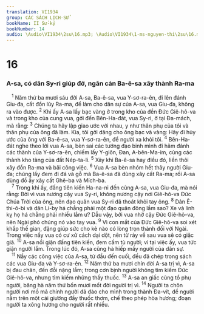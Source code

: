 ```yaml
---
translation: VI1934
group: CÁC SÁCH LỊCH-SỬ
bookName: II Sử-ký 
bookNumber: 14
audio: \Audio\VI1934\2su\16.mp3; \Audio\VI1934\1-ms-nguyen-thi\2su\16.mp3
---
```


<div class="title"><h1>16</h1><h3>A-sa, có dân Sy-ri giúp đỡ, ngăn cản Ba-ê-sa xây thành Ra-ma</h3></div>
<span class="verse 2su_16_1"> <sup>1</sup> Năm thứ ba mươi sáu đời A-sa, Ba-ê-sa, vua Y-sơ-ra-ên, đi lên đánh Giu-đa, cất đồn lũy Ra-ma, để làm cho dân sự của A-sa, vua Giu-đa, không ra vào được. </span>
<span class="verse 2su_16_2"><sup>2</sup> Khi ấy A-sa lấy bạc vàng ở trong kho của đền Đức Giê-hô-va và trong kho của cung vua, gởi đến Bên-Ha-đát, vua Sy-ri, ở tại Đa-mách, mà rằng: </span>
<span class="verse 2su_16_3"><sup>3</sup> Chúng ta hãy lập giao ước với nhau, y như thân phụ của tôi và thân phụ của ông đã làm. Kìa, tôi gởi dâng cho ông bạc và vàng: Hãy đi hủy ước của ông với Ba-ê-sa, vua Y-sơ-ra-ên, để người xa khỏi tôi. </span>
<span class="verse 2su_16_4"><sup>4</sup> Bên-Ha-đát nghe theo lời vua A-sa, bèn sai các tướng đạo binh mình đi hãm đánh các thành của Y-sơ-ra-ên, chiếm lấy Y-giôn, Đan, A-bên-Ma-im, cùng các thành kho tàng của đất Nép-ta-li. </span>
<span class="verse 2su_16_5"><sup>5</sup> Xảy khi Ba-ê-sa hay điều đó, liền thôi xây đồn Ra-ma và bãi công việc. </span>
<span class="verse 2su_16_6"><sup>6</sup> Vua A-sa bèn nhóm hết thảy người Giu-đa; chúng lấy đem đi đá và gỗ mà Ba-ê-sa đã dùng xây cất Ra-ma; rồi A-sa dùng đồ ấy xây cất Ghê-ba và Mích-ba. <br/></span>
<span class="verse 2su_16_7"> <sup>7</sup> Trong khi ấy, đấng tiên kiến Ha-na-ni đến cùng A-sa, vua Giu-đa, mà nói rằng: Bởi vì vua nương cậy vua Sy-ri, không nương cậy nơi Giê-hô-va Đức Chúa Trời của ông, nên đạo quân vua Sy-ri đã thoát khỏi tay ông. </span>
<span class="verse 2su_16_8"><sup>8</sup> Dân Ê-thi-ô-bi và dân Li-by há chẳng phải một đạo quân đông lắm sao? Xe và lính kỵ họ há chẳng phải nhiều lắm ư? Dẫu vậy, bởi vua nhờ cậy Đức Giê-hô-va, nên Ngài phó chúng nó vào tay vua. </span>
<span class="verse 2su_16_9"><sup>9</sup> Vì con mắt của Đức Giê-hô-va soi xét khắp thế gian, đặng giúp sức cho kẻ nào có lòng trọn thành đối với Ngài. Trong việc nầy vua có cư xử cách dại dột, nên từ rày về sau vua sẽ có giặc giã. </span>
<span class="verse 2su_16_10"><sup>10</sup> A-sa nổi giận đấng tiên kiến, đem cầm tù người; vì tại việc ấy, vua tức giận người lắm. Trong lúc đó, A-sa cũng hà hiếp mấy người của dân sự. <br/></span>
<span class="verse 2su_16_11"> <sup>11</sup> Nầy các công việc của A-sa, từ đầu đến cuối, đều đã chép trong sách các vua Giu-đa và Y-sơ-ra-ên. </span>
<span class="verse 2su_16_12"><sup>12</sup> Năm thứ ba mươi chín đời A-sa trị vì, A-sa bị đau chân, đến đỗi nặng lắm; trong cơn bịnh người không tìm kiếm Đức Giê-hô-va, nhưng tìm kiếm những thầy thuốc. </span>
<span class="verse 2su_16_13"><sup>13</sup> A-sa an giấc cùng tổ phụ người, băng hà năm thứ bốn mươi mốt đời người trị vì. </span>
<span class="verse 2su_16_14"><sup>14</sup> Người ta chôn người nơi mồ mả chính người đã đào cho mình trong thành Đa-vít, để người nằm trên một cái giường đầy thuốc thơm, chế theo phép hòa hương; đoạn người ta xông hương cho người rất nhiều. <br/></span>
